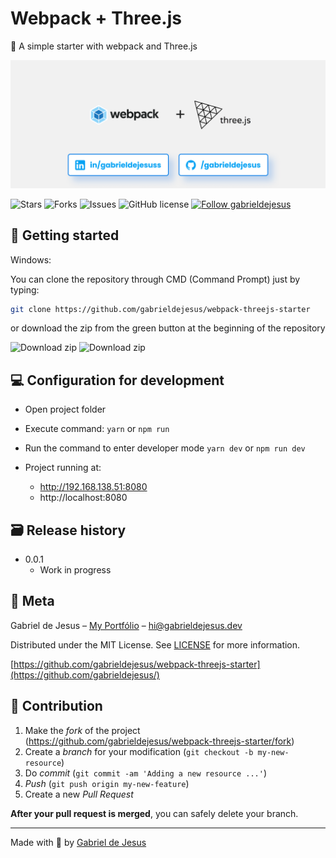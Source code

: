 # Webpack + Three.js

🛴 A simple starter with webpack and Three.js

<p align="center">
<img src="static/cover.png" alt="Webpack and Three.js" border="0">
</p>

<p align="left">
   <img alt="Stars" src="https://img.shields.io/github/stars/gabrieldejesus/webpack-threejs-starter?color=007DE7&label=STARS&logo=007DE7&logoColor=007DE7&style=for-the-badge&labelColor=222222" />

   <img alt="Forks" src="https://img.shields.io/github/forks/gabrieldejesus/webpack-threejs-starter?color=007DE7&label=FORKS&logo=007DE7&logoColor=007DE7&style=for-the-badge&labelColor=222222" />

   <img alt="Issues" src="https://img.shields.io/github/issues/gabrieldejesus/webpack-threejs-starter?color=007DE7&label=ISSUES&logo=007DE7&logoColor=007DE7&style=for-the-badge&labelColor=222222" />

   <img alt="GitHub license" src="https://img.shields.io/github/license/gabrieldejesus/webpack-threejs-starter?color=007DE7&label=LICENSE&logo=007DE7&logoColor=007DE7&style=for-the-badge&labelColor=222222" />

  <a href="https://github.com/gabrieldejesus">
    <img alt="Follow gabrieldejesus" src="https://img.shields.io/static/v1?label=Follow&message=gabrieldejesus&style=for-the-badge&color=007DE7&labelColor=222222" />
  </a>
</p>

## 🚀 Getting started

Windows:

You can clone the repository through CMD (Command Prompt) just by typing:

```sh
git clone https://github.com/gabrieldejesus/webpack-threejs-starter
```

or download the zip from the green button at the beginning of the repository

<img src="https://i.ibb.co/3mLnKMH/clone.png" alt="Download zip" border="0">

<img src="https://i.ibb.co/3M5CXKm/clone-zip.png" alt="Download zip" border="0">

## 💻 Configuration for development

- Open project folder

- Execute command: `yarn` or `npm run`

- Run the command to enter developer mode `yarn dev` or `npm run dev`

- Project running at:
  - http://192.168.138.51:8080
  - http://localhost:8080

## 🗃 Release history

- 0.0.1
  - Work in progress

## 📝 Meta

Gabriel de Jesus – [My Portfólio](https://gabrieldejesus.dev) – hi@gabrieldejesus.dev

Distributed under the MIT License. See [LICENSE](LICENSE) for more information.

[https://github.com/gabrieldejesus/webpack-threejs-starter](https://github.com/gabrieldejesus/)

## 🚀 Contribution

1. Make the _fork_ of the project (<https://github.com/gabrieldejesus/webpack-threejs-starter/fork>)
2. Create a _branch_ for your modification (`git checkout -b my-new-resource`)
3. Do _commit_ (`git commit -am 'Adding a new resource ...'`)
4. _Push_ (`git push origin my-new-feature`)
5. Create a new _Pull Request_

**After your pull request is merged**, you can safely delete your branch.

---

Made with 💙 by [Gabriel de Jesus](https://gabrieldejesus.dev)
